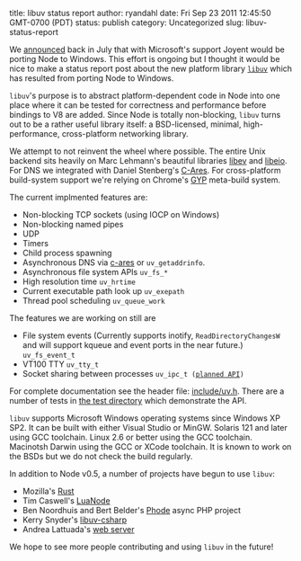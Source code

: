 title: libuv status report
author: ryandahl
date: Fri Sep 23 2011 12:45:50 GMT-0700 (PDT)
status: publish
category: Uncategorized
slug: libuv-status-report

We <a href="http://blog.nodejs.org/2011/06/23/porting-node-to-windows-with-microsoft%E2%80%99s-help/">announced</a> back in July that with Microsoft's support Joyent would be porting Node to Windows. This effort is ongoing but I thought it would be nice to make a status report post about the new platform library <code><a href="https://github.com/joyent/libuv">libuv</a></code> which has resulted from porting Node to Windows.

<code>libuv</code>'s purpose is to abstract platform-dependent code in Node into one place where it can be tested for correctness and performance before bindings to V8 are added. Since Node is totally non-blocking, <code>libuv</code> turns out to be a rather useful library itself: a BSD-licensed, minimal, high-performance, cross-platform networking library.

We attempt to not reinvent the wheel where possible. The entire Unix backend sits heavily on Marc Lehmann's beautiful libraries <a href="http://software.schmorp.de/pkg/libev.html">libev</a> and <a href="http://software.schmorp.de/pkg/libeio.html">libeio</a>. For DNS we integrated with Daniel Stenberg's <a href="http://c-ares.haxx.se/">C-Ares</a>. For cross-platform build-system support we're relying on Chrome's <a href="http://code.google.com/p/gyp/">GYP</a> meta-build system.

The current implmented features are:
<ul>
	<li>Non-blocking TCP sockets (using IOCP on Windows)</li>
	<li>Non-blocking named pipes</li>
	<li>UDP</li>
	<li>Timers</li>
	<li>Child process spawning</li>
	<li>Asynchronous DNS via <a href="http://c-ares.haxx.se/">c-ares</a> or <code>uv_getaddrinfo</code>.</li>
	<li>Asynchronous file system APIs <code>uv_fs_*</code></li>
	<li>High resolution time <code>uv_hrtime</code></li>
	<li>Current executable path look up <code>uv_exepath</code></li>
	<li>Thread pool scheduling <code>uv_queue_work</code></li>
</ul>
The features we are working on still are
<ul>
	<li>File system events (Currently supports inotify, <code>ReadDirectoryChangesW</code> and will support kqueue and event ports in the near future.) <code>uv_fs_event_t</code></li>
	<li>VT100 TTY <code>uv_tty_t</code></li>
	<li>Socket sharing between processes <code>uv_ipc_t (<a href="https://gist.github.com/1233593">planned API</a>)</code></li>
</ul>
For complete documentation see the header file: <a href="https://github.com/joyent/libuv/blob/03d0c57ea216abd611286ff1e58d4e344a459f76/include/uv.h">include/uv.h</a>. There are a number of tests in <a href="https://github.com/joyent/libuv/tree/3ca382be741ec6ce6a001f0db04d6375af8cd642/test">the test directory</a> which demonstrate the API.

<code>libuv</code> supports Microsoft Windows operating systems since Windows XP SP2. It can be built with either Visual Studio or MinGW. Solaris 121 and later using GCC toolchain. Linux 2.6 or better using the GCC toolchain. Macinotsh Darwin using the GCC or XCode toolchain. It is known to work on the BSDs but we do not check the build regularly.

In addition to Node v0.5, a number of projects have begun to use <code>libuv</code>:
<ul>
	<li>Mozilla's <a href="https://github.com/graydon/rust">Rust</a></li>
	<li>Tim Caswell's <a href="https://github.com/creationix/luanode">LuaNode</a></li>
	<li>Ben Noordhuis and Bert Belder's <a href="https://github.com/bnoordhuis/phode">Phode</a> async PHP project</li>
	<li>Kerry Snyder's <a href="https://github.com/kersny/libuv-csharp">libuv-csharp</a></li>
	<li>Andrea Lattuada's <a href="https://gist.github.com/1195428">web server</a></li>
</ul>
We hope to see more people contributing and using <code>libuv</code> in the future!
